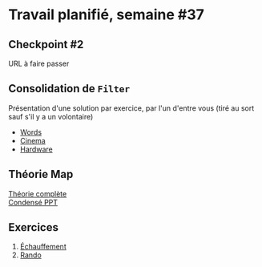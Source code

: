 # Travail planifié, semaine #37

## Checkpoint #2
URL à faire passer

## Consolidation de `Filter`
Présentation d'une solution par exercice, par l'un d'entre vous (tiré au sort sauf s'il y a un volontaire)
- [Words](../exos/words/)
- [Cinema](../exos/cinema/)
- [Hardware](../exos/hardware/)

## Théorie Map
[Théorie complète](../supports/source/03a-Map.md)  
[Condensé PPT](../supports/source/03-MapReduce.pptx)

## Exercices
1. [Échauffement](../exos/market-is-back)
2. [Rando](../exos/rando/)
